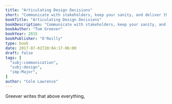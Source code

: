 ```yaml
---
title: "Articulating Design Decisions"
short: "Communicate with stakeholders, keep your sanity, and deliver the best user experience"
bookTitle: "Articulating Design Decisions"
bookDescription: "Communicate with stakeholders, keep your sanity, and deliver the best user experience"
bookAuthor: "Tom Greever"
bookYear: 2015
bookPublisher: "O'Reilly"
type: book
date: 2017-07-01T20:04:17-06:00
draft: false
tags: [
  "subj:communication",
  "subj:design",
  "imp:Major",
]
author: "Cole Lawrence"
---
```


Greever writes that above everything, 
